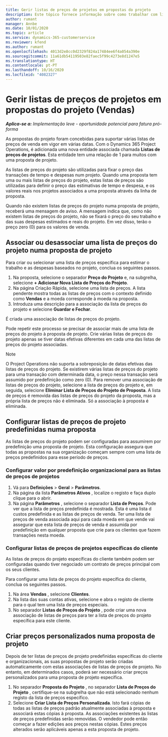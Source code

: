 ```yaml
---
title: Gerir listas de preços de projetos em propostas do projeto
description: Este tópico fornece informação sobre como trabalhar com listas de preços do projeto em propostas. (Sales)
author: rumant
manager: Annbe
ms.date: 10/01/2020
ms.topic: article
ms.service: dynamics-365-customerservice
ms.reviewer: kfend
ms.author: rumant
ms.openlocfilehash: 4013d2e8cc0d2329f824a17484ee6f4a054a390e
ms.sourcegitcommit: 11a61db54119503e82faec5f99c4273e8d1247e5
ms.translationtype: HT
ms.contentlocale: pt-PT
ms.lasthandoff: 10/16/2020
ms.locfileid: "4082327"
---
```

# <a name="manage-project-price-lists-on-project-quotes-sales"></a>Gerir listas de preços de projetos em propostas do projeto (Vendas)

_**Aplica-se a:** Implementação leve - oportunidade potencial para fatura pró-forma_

As propostas do projeto foram concebidas para suportar várias listas de preços de venda em vigor em várias datas. Com o Dynamics 365 Project Operations, é adicionada uma nova entidade associada chamada **Listas de preços de projetos**. Esta entidade tem uma relação de 1 para muitos com uma proposta de projeto.

As listas de preços do projeto são utilizadas para fixar o preço das transações de tempo e despesas num projeto. Quando uma proposta tem uma ou mais listas de preços do projeto, estas listas de preços são utilizadas para definir o preço das estimativas de tempo e despesa, e os valores reais nos projetos associados a uma proposta através da linha de proposta.

Quando não existem listas de preços do projeto numa proposta de projeto, receberá uma mensagem de aviso. A mensagem indica que, como não existem listas de preços do projeto, não se fixará o preço do seu trabalho e das suas despesas estimados e reais do projeto. Em vez disso, terão o preço zero (0) para os valores de venda.

## <a name="associate-or-disassociate-a-project-price-list-on-a-project-quote"></a>Associar ou desassociar uma lista de preços do projeto numa proposta de projeto

Para criar ou selecionar uma lista de preços específica para estimar o trabalho e as despesas baseados no projeto, conclua os seguintes passos.

1. Na proposta, selecione o separador **Preço do Projeto** e, na subgrelha, selecione **+ Adicionar Nova Lista de Preços do Projeto**.
2. Na página Criação Rápida, selecione uma lista de preços. A lista pendente mostra todas as listas de preços com o contexto definido como **Vendas** e a moeda corresponde à moeda na proposta.
4. Introduza uma descrição para a associação da lista de preços do projeto e selecione **Guardar e Fechar**.

É criada uma associação de listas de preços do projeto.

Pode repetir este processo se precisar de associar mais de uma lista de preços do projeto à proposta de projeto. Crie várias listas de preços do projeto apenas se tiver datas efetivas diferentes em cada uma das listas de preços do projeto associadas.

> [!NOTE]
> O Project Operations não suporta a sobreposição de datas efetivas das listas de preços do projeto. Se existirem várias listas de preços do projeto para uma transação com determinada data, o preço nessa transação será assumido por predefinição como zero (0).
Para remover uma associação de listas de preços do projeto, selecione a lista de preços do projeto e, em seguida, selecione **Eliminar Lista de Preços do Projeto de Proposta**. A lista de preços é removida das listas de preços do projeto da proposta, mas a própria lista de preços não é eliminada. Só a associação à proposta é eliminada.

## <a name="set-up-default-project-price-lists-on-a-quote"></a>Configurar listas de preços de projeto predefinidas numa proposta

As listas de preços do projeto podem ser configuradas para assumirem por predefinição uma proposta de projeto. Esta configuração assegura que todas as propostas na sua organização começam sempre com uma lista de preços predefinidos para esse período de preços.

### <a name="set-up-organizational-default-for-project-price-lists"></a>Configurar valor por predefinição organizacional para as listas de preços de projetos

1. Vá para **Definições** > **Geral** > **Parâmetros**.
2. Na página da lista **Parâmetros Ativos** , localize o registo e faça duplo clique para o abrir. 
3. Na página **Parâmetros** , selecione o separador **Lista de Preços**. Pode ver que a lista de preços predefinida é mostrada. Esta é uma lista d custos predefinida e as listas de preços de venda. Ter uma lista de preços de venda associada aqui para cada moeda em que vende vai assegurar que esta lista de preços de venda é assumida por predefinição em qualquer proposta que crie para os clientes que fazem transações nesta moeda.

### <a name="set-up-customer-specific-project-price-lists"></a>Configurar listas de preços de projetos específicas do cliente

As listas de preços do projeto específicas do cliente também podem ser configuradas quando tiver negociado um contrato de preços principal com os seus clientes.

Para configurar uma lista de preços do projeto específica do cliente, conclua os seguintes passos.

1. Na área **Vendas** , selecione **Clientes**.
2. Na lista das suas contas ativas, selecione e abra o registo de cliente para o qual tem uma lista de preços especiais.
3. No separador **Listas de Preços do Projeto** , pode criar uma nova associação de listas de preços para ter a lista de preços do projeto específica para este cliente.

## <a name="create-custom-pricing-on-a-project-quote"></a>Criar preços personalizados numa proposta de projeto

Depois de ter listas de preços de projeto predefinidas específicas do cliente e organizacionais, as suas propostas de projeto serão criadas automaticamente com estas associações de listas de preços de projeto. No entanto, em determinados casos, poderá ser necessário criar preços personalizados para uma proposta de projeto específica. 

1. No separador **Proposta do Projeto** , no separador **Lista de Preços do Projeto** , certifique-se na subgrelha que não está selecionado nenhum registo da lista de preços específico.
2. Selecione **Criar Lista de Preços Personalizada**. Isto fará cópias de todas as listas de preços padrão atualmente associadas à proposta e associará estas cópias à proposta. As associações existentes às listas de preços predefinidas serão removidas. O vendedor pode então começar a fazer edições aos preços nestas cópias. Estes preços alterados serão aplicáveis apenas a esta proposta de projeto.
